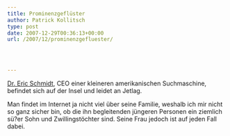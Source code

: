 ```yaml
---
title: Prominenzgeflüster
author: Patrick Kollitsch
type: post
date: 2007-12-29T00:36:13+00:00
url: /2007/12/prominenzgefluester/




---
```

[Dr. Eric Schmidt][1], <span class="caps">CEO</span> einer kleineren amerikanischen Suchmaschine, befindet sich auf der Insel und leidet an Jetlag.

Man findet im Internet ja nicht viel über seine Familie, weshalb ich mir nicht so ganz sicher bin, ob die ihn begleitenden jüngeren Personen ein ziemlich sü?er Sohn und Zwillingstöchter sind. Seine Frau jedoch ist auf jeden Fall dabei.

 [1]: http://www.google.com/corporate/execs.html#eric